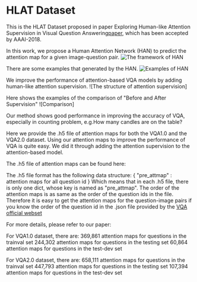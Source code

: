 # HLAT Dataset
This is the HLAT Dataset proposed in paper Exploring Human-like Attention Supervision in Visual Question Answering[paper](https://arxiv.org/abs/1709.06308), which has been accepted by AAAI-2018. 

In this work, we propose a Human Attention Network (HAN) to predict the attention map for a given image-question pair.
![The framework of HAN]()

There are some examples that generated by the HAN.
![Examples of HAN]()

We improve the performance of attention-based VQA models by adding human-like attention supervision.
![The structure of attention supervision]

Here shows the examples of the comparison of "Before and After Supervision"
![Comparison]

Our method shows good performance in improving the accuracy of VQA, especially in counting problem, e.g.How many candles are on the table?

Here we provide the .h5 file of attention maps for both the VQA1.0 and the VQA2.0 dataset.
Using our attention maps to improve the performance of VQA is quite easy. 
We did it through adding the attention supervision to the attention-based model.

The .h5 file of attention maps can be found here:


The .h5 file format has the following data structure: 
{
"pre_attmap" : attention maps for all question id 
}
Which means that in each .h5 file, there is only one dict, whose key is named as "pre_attmap". The order of the attention maps is as same as the order of the question ids in the file. Therefore it is easy to get the attention maps for the question-image pairs if you know the order of the question id in the .json file provided by the [VQA official webset](http://visualqa.org/download.html)

For more details, please refer to our paper: 

For VQA1.0 dataset, there are:
369,861 attention maps for questions in the trainval set 
244,302 attention maps for questions in the testing set
 60,864 attention maps for questions in the test-dev set

For VQA2.0 dataset, there are:
658,111 attention maps for questions in the trainval set 
447,793 attention maps for questions in the testing set
107,394 attention maps for questions in the test-dev set
